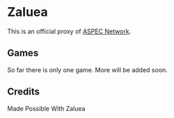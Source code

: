 # Zaluea
This is an official proxy of [ASPEC Network](https://discord.gg/8SDaUugBqu).

## Games
So far there is only one game. More will be added soon.

## Credits
 Made Possible With Zaluea
